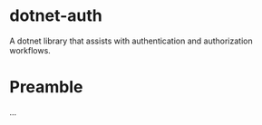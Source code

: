 # dotnet-auth

A dotnet library that assists with authentication and authorization workflows.

# Preamble

...
